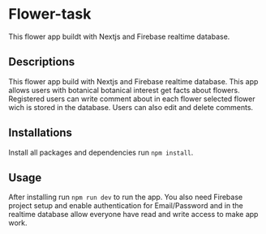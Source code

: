 # Flower-task
This flower app buildt with Nextjs and Firebase realtime database.

## Descriptions
This flower app build with Nextjs and Firebase realtime database. This app allows users with botanical botanical interest get facts about flowers. Registered users can write comment about in each flower selected flower wich is stored in the database. Users can also edit and delete comments.

## Installations
Install all packages and dependencies run ```npm install```.

## Usage
After installing run ```npm run dev``` to run the app. You also need Firebase project setup and enable authentication for Email/Password and in the realtime database allow everyone have read and write access to make app work.
